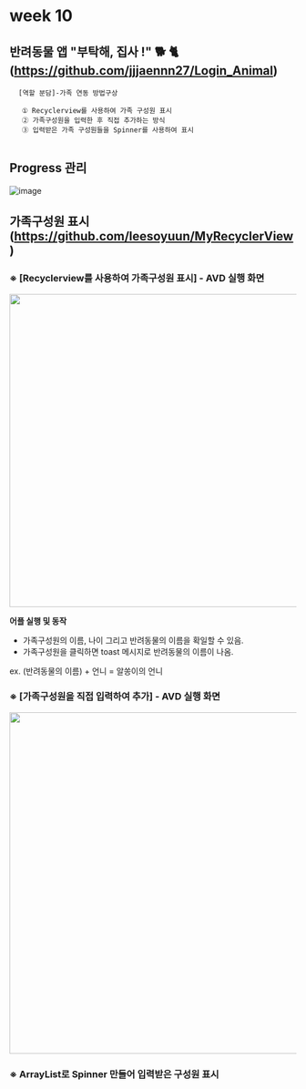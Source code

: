 #  week 10


## 반려동물 앱 "부탁해, 집사 !" 🐕 🐈 (https://github.com/jjjaennn27/Login_Animal)
<pre> <code> [역할 분담]-가족 연동 방법구상 

   ① Recyclerview를 사용하여 가족 구성원 표시
   ② 가족구성원을 입력한 후 직접 추가하는 방식
   ③ 입력받은 가족 구성원들을 Spinner를 사용하여 표시

</code></pre>

## Progress 관리
![image](https://user-images.githubusercontent.com/72747781/117760924-72a63880-b261-11eb-9d22-66ece4b437a1.png)


## 가족구성원 표시 (https://github.com/leesoyuun/MyRecyclerView)

###  ※ [Recyclerview를 사용하여 가족구성원 표시] - AVD 실행 화면
<img src="https://user-images.githubusercontent.com/72747781/117760528-c2d0cb00-b260-11eb-95ef-1e963285ada0.png" height="550px"></img>


**어플 실행 및 동작**  
* 가족구성원의 이름, 나이 그리고 반려동물의 이름을 확일할 수 있음.
* 가족구성원을 클릭하면 toast 메시지로 반려동물의 이름이 나옴.

 ex. (반려동물의 이름) + 언니 = 알쏭이의 언니
 
 
 ### ※ [가족구성원을 직접 입력하여 추가] - AVD 실행 화면
 <img src="https://user-images.githubusercontent.com/72747781/117762433-1ee91e80-b264-11eb-95bb-3c8e22cff9d0.png" height="600px"></img>


###  ※ ArrayList로 Spinner 만들어 입력받은 구성원 표시
